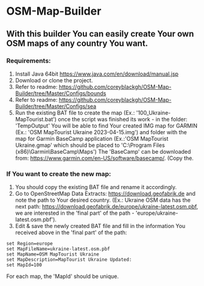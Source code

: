 # OSM-Map-Builder
## With this builder You can easily create Your own OSM maps of any country You want.

### Requirements:

1. Install Java 64bit https://www.java.com/en/download/manual.jsp
2. Download or clone the project.
3. Refer to readme: https://github.com/coreyblackgh/OSM-Map-Builder/tree/Master/Configs/bounds
4. Refer to readme: https://github.com/coreyblackgh/OSM-Map-Builder/tree/Master/Configs/sea
5. Run the existing BAT file to create the map (Ex.: '100_Ukraine-MapTourist.bat') once the script was finished its work - in the folder: 'TempOutput' You will be able to find Your created IMG map for GARMIN (Ex.: 'OSM MapTourist Ukraine 2023-04-15.img') and folder with the map for Garmin BaseCamp application (Ex.:'OSM MapTourist Ukraine.gmap' which should be placed to 'C:\Program Files (x86)\Garmin\BaseCamp\Maps') The 'BaseCamp' can be downloaded from: https://www.garmin.com/en-US/software/basecamp/. (Copy the.


### If You want to create the new map:
1. You should copy the existing BAT file and rename it accordingly.
2. Go to OpenStreetMap Data Extracts: https://download.geofabrik.de and note the path to Your desired country. (Ex.: Ukraine OSM data has the next path: https://download.geofabrik.de/europe/ukraine-latest.osm.pbf, we are interested in the 'final part' of the path - 'europe/ukraine-latest.osm.pbf').
3. Edit & save the newly created BAT file and fill in the information You received above in the 'final part' of the path:

```
set Region=europe
set MapFileName=ukraine-latest.osm.pbf
set MapName=OSM MapTourist Ukraine
set MapDescription=MapTourist Ukraine Updated:
set MapId=100
```
For each map, the 'MapId' should be unique.
